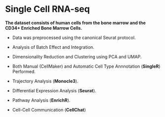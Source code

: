 # Single Cell RNA-seq

__The dataset consists of human cells from the bone marrow and the CD34+ Enriched Bone Marrow Cells.__

* Data was preprocessed using the canonical Seurat protocol.

* Analysis of Batch Effect and Integration.

* Dimensionality Reduction and Clustering using PCA and UMAP.

* Both Manual (CellMaker) and Automatic Cell Type Annnotation (__SingleR__) Performed.

* Trajectory Analysis (__Monocle3__).

* Differential Expression Analysis (__Seurat__).

* Pathway Analysis (__EnrichR__).

* Cell-Cell Communication (__CellChat__)





